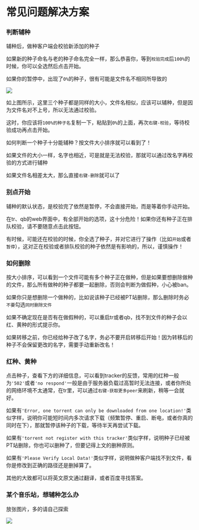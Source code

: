 # 常见问题解决方案

### 判断辅种

辅种后，做种客户端会校验新添加的种子

如果新的种子命名与老的种子命名完全一样，那么恭喜你，等到`校验完成`后`100%`的时候，你可以全选然后点击开始。

如果你的暂停中，出现了`0%`的种子，很有可能是文件名不相同所导致的

![](https://i.loli.net/2020/10/11/zESwT2XjQchvLBZ.jpg)

如上图所示，这里三个种子都是同样的大小，文件名相似，应该可以辅种，但是因为文件名对不上号，所以无法通过校验。

这时，你应该将`100%的种子名`复制一下，粘贴到`0%`的上面，再次`右键-校验`，等待校验成功再点击开始。

如何判断一个种子十分能辅种？按文件大小排序就可以看到了！

如果文件的大小一样，名字也相近，可是就是无法校验，那就可以通过改名字再校验的方式进行辅种

如果文件名相差太大，那么直接`右键-删除`就可以了

### 别点开始

辅种的默认状态，是校验完了依然是暂停，不会直接开始，而是等着你手动开始。

在tr、qb的web界面中，有全部开始的选项，这十分危险！如果你还有种子正在排队校验，请不要随意点击此按钮。

有时候，可能还在校验的时候，你全选了种子，并对它进行了操作（比如`开始`或者`暂停`），这对正在校验或者排队校验的种子依然是有影响的，所以，谨慎操作！

### 如何删除

按大小排序，可以看到一个文件可能有多个种子正在做种，但是如果要想删除做种的文件，那么所有做种的种子都要一起删除，否则会判断为做假种，小心被ban。

如果你只是想删除一个做种的，比如说该种子已经被PT站删除，那么删除时务必`不要`勾选`同时删除文件`

如果不确定现在是否有在做假种的，可以重启tr或者qb，找不到文件的种子会以红、黄种的形式提示你。

如果转移之前，你已经给种子改了名字，务必不要开启转移后开始！因为转移后的种子不会保留更改的名字，需要手动重新改名！

### 红种、黄种

点击种子，查看下方的详细信息，可以看到tracker的反馈，常用的红种一般为`'502'`或者`'no respond'`一般是由于服务器负载过高暂时无法连接，或者你所处的网络环境不太通常，在tr里，可以通过`右键-获取更多peer`来刷新，稍等一会就好。

如果有`'Error, one torrent can only be downloaded from one location!'`类似字样，说明你可能短时间内多次请求下载（频繁暂停、重启、断电，或者你真的同时在下），那就暂停该种子的下载，等待半天再尝试下载。

如果有`'torrent not register with this tracker'`类似字样，说明种子已经被PT站删除，你也可以删种了，但要记得上文的删种原则。

如果有`'Please Verify Local Data!'`类似字样，说明做种客户端找不到文件，看你是修改到正确的路径还是删掉算了。

其他的大致都可以将英文原文通过翻译，或者百度寻找答案。

### 某个音乐站，想辅种怎么办

放张图片，多的请自己探索

![](https://i.loli.net/2020/10/11/QUJRwTDLGzspcOV.png)